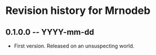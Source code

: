 # Revision history for Mrnodeb

## 0.1.0.0 -- YYYY-mm-dd

* First version. Released on an unsuspecting world.

